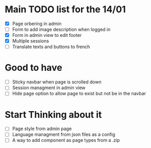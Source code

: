 # Main TODO list for the 14/01
- [x] Page orbering in admin
- [ ] Form to add image description when logged in
- [x] Form in admin view to edit footer
- [x] Multiple sessions
- [ ] Translate texts and buttons to french

# Good to have
- [ ] Sticky navbar when page is scrolled down
- [ ] Session managment in admin view
- [ ] Hide page option to allow page to exist but not be in the navbar

# Start Thinking about it
- [ ] Page style from admin page
- [ ] Language managment from json files as a config
- [ ] A way to add component as page types from a .zip
